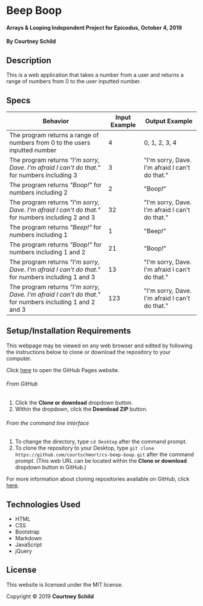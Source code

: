 # Beep Boop

#### Arrays & Looping Independent Project for Epicodus, October 4, 2019

#### By Courtney Schild

## Description

This is a web application that takes a number from a user and returns a range of numbers from 0 to the user inputted number.

## Specs
| Behavior     | Input Example | Output Example |
| ----------- | ----------- | ----------- |
| The program returns a range of numbers from 0 to the users inputted number | 4 | 0, 1, 2, 3, 4 |
| The program returns _"I'm sorry, Dave. I'm afraid I can't do that."_ for numbers including 3 | 3 | "I'm sorry, Dave. I'm afraid I can't do that." |
| The program returns _"Boop!"_ for numbers including 2 | 2 | "Boop!" |
| The program returns _"I'm sorry, Dave. I'm afraid I can't do that."_ for numbers including 2 and 3 | 32 | "I'm sorry, Dave. I'm afraid I can't do that." |
| The program returns _"Beep!"_ for numbers including 1 | 1 | "Beep!" |
| The program returns _"Boop!"_ for numbers including 1 and 2 | 21 | "Boop!" |
| The program returns _"I'm sorry, Dave. I'm afraid I can't do that."_ for numbers including 1 and 3 | 13 | "I'm sorry, Dave. I'm afraid I can't do that." |
| The program returns _"I'm sorry, Dave. I'm afraid I can't do that."_ for numbers including 1 and 2 and 3 | 123 | "I'm sorry, Dave. I'm afraid I can't do that." |

<!-- | **Our program should handle:** | **When it receives:** | **It should return:** | -->

## Setup/Installation Requirements

This webpage may be viewed on any web browser and edited by following the instructions below to clone or download the repository to your computer.

Click [here](https://courtschmort.github.io/cs-beep-boop/) to open the GitHub Pages website.

###### From GitHub
1. Click the **Clone or download** dropdown button.
2. Within the dropdown, click the **Download ZIP** button.

###### From the command line interface
1. To change the directory, type `cd Desktop` after the command prompt.
2. To clone the repository to your Desktop, type `git clone https://github.com/courtschmort/cs-beep-boop.git` after the command prompt. (This web URL can be located within the **Clone or download** dropdown button in GitHub.)

For more information about cloning repositories available on GitHub, click [here](https://help.github.com/en/articles/which-remote-url-should-i-use).

<!--
## Known Bugs

{Are there issues that have not yet been resolved that you want to let users know you know? Outline any issues that would impact use of your application. Share any workarounds that are in place.}

## Support and contact details

{Let people know what to do if they run into any issues or have questions, ideas or concerns. Encourage them to contact you or make a contribution to the code.}
-->

## Technologies Used

* HTML
* CSS
* Bootstrap
* Markdown
* JavaScript
* jQuery

## License

This website is licensed under the MIT license.

Copyright &copy; 2019 **Courtney Schild**
